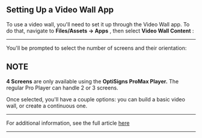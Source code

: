 ## Setting Up a Video Wall App

To use a video wall, you'll need to set it up through the Video Wall app. To do that, navigate to **Files/Assets → Apps** , then select **Video Wall Content** :

****

You'll be prompted to select the number of screens and their orientation:



**NOTE**  
---  
**4 Screens** are only available using the **OptiSigns ProMax Player.** The regular Pro Player can handle 2 or 3 screens.  
  
Once selected, you'll have a couple options: you can build a basic video wall, or create a continuous one.

* * *

For additional information, see the full article [here](https://support.optisigns.com/hc/en-us/articles/33382537925267)

---
